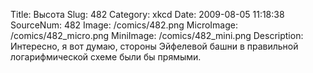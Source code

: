Title: Высота 
Slug: 482 
Category: xkcd 
Date: 2009-08-05 11:18:38 
SourceNum: 482 
Image: /comics/482.png 
MicroImage: /comics/482_micro.png 
MiniImage: /comics/482_mini.png 
Description: Интересно, я вот думаю, стороны Эйфелевой башни в правильной логарифмической схеме были бы прямыми. 

